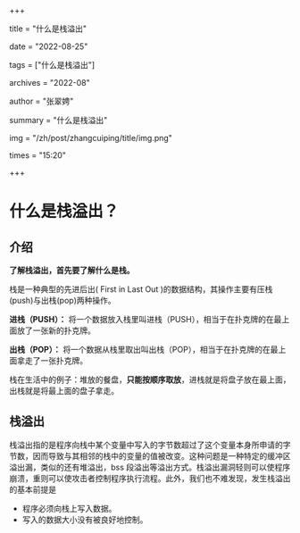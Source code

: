 +++

title = "什么是栈溢出" 

date = "2022-08-25" 

tags = ["什么是栈溢出"] 

archives = "2022-08" 

author = "张翠娉" 

summary = "什么是栈溢出"

img = "/zh/post/zhangcuiping/title/img.png" 

times = "15:20"

+++

# 什么是栈溢出？



## **介绍**

**了解栈溢出，首先要了解什么是栈。**

栈是一种典型的先进后出( First in Last Out )的数据结构，其操作主要有压栈(push)与出栈(pop)两种操作。 

**进栈（PUSH）：** 将一个数据放入栈里叫进栈（PUSH），相当于在扑克牌的在最上面放了一张新的扑克牌。 

**出栈（POP）：** 将一个数据从栈里取出叫出栈（POP），相当于在扑克牌的在最上面拿走了一张扑克牌。 

栈在生活中的例子：堆放的餐盘，**只能按顺序取放**，进栈就是将盘子放在最上面，出栈就是将最上面的盘子拿走。 

## 栈溢出

栈溢出指的是程序向栈中某个变量中写入的字节数超过了这个变量本身所申请的字节数，因而导致与其相邻的栈中的变量的值被改变。这种问题是一种特定的缓冲区溢出漏，类似的还有堆溢出，bss 段溢出等溢出方式。栈溢出漏洞轻则可以使程序崩溃，重则可以使攻击者控制程序执行流程。此外，我们也不难发现，发生栈溢出的基本前提是

- 程序必须向栈上写入数据。
- 写入的数据大小没有被良好地控制。
  